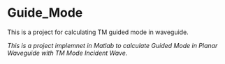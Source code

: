 # Guide_Mode

This is a project for calculating TM guided mode in waveguide.

*This is a project implemnet in Matlab to calculate Guided Mode in Planar Waveguide with TM Mode Incident Wave.*
